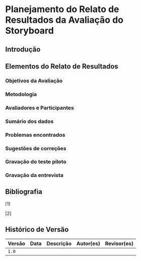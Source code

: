 # Planejamento do Relato de Resultados da Avaliação do Storyboard

## Introdução

## Elementos do Relato de Resultados

### Objetivos da Avaliação

### Metodologia

### Avaliadores e Participantes

### Sumário dos dados

### Problemas encontrados

### Sugestões de correções

### Gravação do teste piloto

### Gravação da entrevista

## Bibliografia

[1]

[2]

## Histórico de Versão

| Versão | Data  | Descrição                          | Autor(es)     |  Revisor(es)  |
| ------ | ----- | ---------------------------------- | ------------- | ------------- |
| `1.0`  |       |                                    |               |               |

